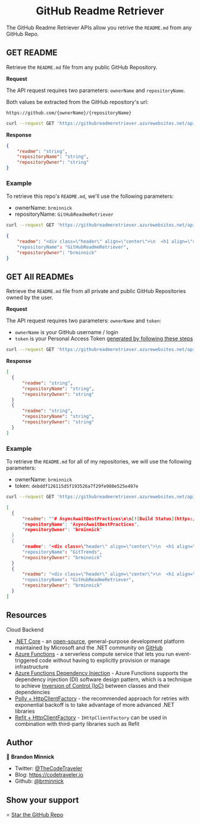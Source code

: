 <div class="header" align="center">
  <h1 align="center">GitHub Readme Retriever</h1>
</div>
  </a>
</p>

The GitHub Readme Retriever APIs allow you retrive the `README.md` from any GitHub Repo.

## GET README

Retrieve the `README.md` file from any public GitHub Repository.

**Request**

The API request requires two parameters: `ownerName` and `repositoryName`. 

Both values be extracted from the GitHub repository's url:

`https://github.com/{ownerName}/{repositoryName}`

```bash
curl --request GET 'https://githubreadmeretriever.azurewebsites.net/api/GetReadme/{ownerName}/{repositoryName}'
```

**Response**

```json
{
    "readme": "string",
    "repositoryName": "string",
    "repositoryOwner": "string"
}
```

### Example

To retrieve this repo's `README.md`, we'll use the following parameters:
- ownerName: `brminnick`
- repositoryName: `GitHubReadmeRetriever`

```bash
curl --request GET 'https://githubreadmeretriever.azurewebsites.net/api/GetReadme/brminnick/GitHubReadmeRetriever'
```

```json
{
    "readme": "<div class=\"header\" align=\"center\">\n  <h1 align=\"center\">GitHub Readme Retriever</h1>\n</div>..."
    "repositoryName": "GitHubReadmeRetriever",
    "repositoryOwner": "brminnick"
}
```

## GET All READMEs

Retrieve the `README.md` file from all private and public GitHub Repositories owned by the user.

**Request**

The API request requires two parameters: `ownerName` and `token`:
- `ownerName` is your GitHub username / login
- `token` is your Personal Access Token [generated by following these steps](https://help.github.com/articles/creating-a-personal-access-token-for-the-command-line/#creating-a-token) 

```bash
curl --request GET 'https://githubreadmeretriever.azurewebsites.net/api/GetReadmes/{ownerName}/{token}'
```

**Response**

```json
[
  {
      "readme": "string",
      "repositoryName": "string",
      "repositoryOwner": "string"
  }
  {
      "readme": "string",
      "repositoryName": "string",
      "repositoryOwner": "string"
  }
]
```

### Example

To retrieve the `README.md` for all of my repositories, we will use the following parameters:
- ownerName: `brminnick`
- token: `debddf126115d5f193526a7f29fe980e525e497e`

```bash
curl --request GET 'https://githubreadmeretriever.azurewebsites.net/api/GetReadmes/brminnick/debddf126115d5f193526a7f29fe980e525e497e'
```

```json
[
  {
      "readme": ""# AsyncAwaitBestPractices\n\n[![Build Status](https://brminnick.visualstudio.com/AsyncAwaitBestPractices/_apis/build/status/AsyncAwaitBestPractices-.NET%20Desktop-CI)](https://brminnick.visualstudio.com/AsyncAwaitBestPractices/_build/latest?definitionId=5)\n\n..." 
      "repositoryName": "AsyncAwaitBestPractices",
      "repositoryOwner": "brminnick"
  }
  {
      "readme": "<div class=\"header\" align=\"center\">\n  <h1 align=\"center\">GitTrends: GitHub Insights</h1>\n</div>\n<p align=\"center\">\n  <a href=\"https://twitter.com/GitTrendsApp\">\n..." 
      "repositoryName": "GitTrends",
      "repositoryOwner": "brminnick"
  }
  {
      "readme": "<div class=\"header\" align=\"center\">\n  <h1 align=\"center\">GitHub Readme Retriever</h1>\n</div>..."
      "repositoryName": "GitHubReadmeRetriever",
      "repositoryOwner": "brminnick"
  }
]
```


## Resources

Cloud Backend
- [.NET Core](https://docs.microsoft.com/dotnet/core/?WT.mc_id=gittrends-github-bramin) - an [open-source](https://github.com/dotnet/core), general-purpose development platform maintained by Microsoft and the .NET community on [GitHub](https://github.com/dotnet/core)
- [Azure Functions](https://docs.microsoft.com/azure/azure-functions/?WT.mc_id=gittrends-github-bramin) - a serverless compute service that lets you run event-triggered code without having to explicitly provision or manage infrastructure
- [Azure Functions Dependency Injection](https://docs.microsoft.com/en-us/azure/azure-functions/functions-dotnet-dependency-injection?WT.mc_id=gittrends-github-bramin) - Azure Functions supports the dependency injection (DI) software design pattern, which is a technique to achieve [Inversion of Control (IoC)](https://docs.microsoft.com/dotnet/standard/modern-web-apps-azure-architecture/architectural-principles?WT.mc_id=gittrends-github-bramin#dependency-inversion) between classes and their dependencies
- [Polly + HttpClientFactory](https://docs.microsoft.com/dotnet/architecture/microservices/implement-resilient-applications/implement-http-call-retries-exponential-backoff-polly?WT.mc_id=gittrends-github-bramin) - the recommended approach for retries with exponential backoff is to take advantage of more advanced .NET libraries
- [Refit + HttpClientFactory](https://docs.microsoft.com/en-us/aspnet/core/fundamentals/http-requests?WT.mc_id=gittrends-github-bramin#generated-clients) - `IHttpClientFactory` can be used in combination with third-party libraries such as Refit

## Author

👤 **Brandon Minnick**

-   Twitter: [@TheCodeTraveler](https://twitter.com/TheCodeTraveler)
-   Blog: https://codetraveler.io
-   Github: [@brminnick](https://github.com/brminnick)

## Show your support

⭐️ [Star the GitHub Repo](https://github.com/brminnick/GitHubReadmeRetriever/) <br/>
